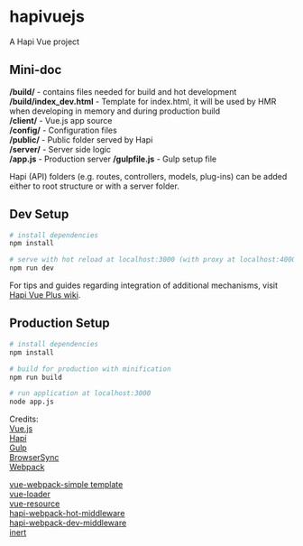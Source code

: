 # hapivuejs

A Hapi Vue project

## Mini-doc

**/build/** - contains files needed for build and hot development  
**/build/index_dev.html** - Template for index.html, it will be used by HMR when developing in memory and during production build   
**/client/** - Vue.js app source  
**/config/** - Configuration files  
**/public/** - Public folder served by Hapi  
**/server/** - Server side logic  
**/app.js**  - Production server
**/gulpfile.js**  - Gulp setup file   

Hapi (API) folders (e.g. routes, controllers, models, plug-ins) can be added either to root structure or with a server folder.

## Dev Setup

``` bash
# install dependencies
npm install

# serve with hot reload at localhost:3000 (with proxy at localhost:4000)
npm run dev
```

For tips and guides regarding integration of additional mechanisms, visit [Hapi Vue Plus wiki](https://github.com/Belar/hapi-vue-plus/wiki).

## Production Setup

``` bash
# install dependencies
npm install

# build for production with minification
npm run build

# run application at localhost:3000
node app.js
```

Credits:  
[Vue.js](https://vuejs.org/)  
[Hapi](http://hapijs.com/)  
[Gulp](https://gulpjs.com/)  
[BrowserSync](https://www.browsersync.io/)  
[Webpack](https://webpack.github.io/)  

[vue-webpack-simple template](https://github.com/vuejs-templates/webpack-simple)  
[vue-loader](https://vuejs.github.io/vue-loader)  
[vue-resource](https://github.com/vuejs/vue-resource)  
[hapi-webpack-hot-middleware](https://github.com/prashaantt/hapi-webpack-hot-middleware)  
[hapi-webpack-dev-middleware](https://github.com/prashaantt/hapi-webpack-dev-middleware)  
[inert](https://github.com/hapijs/inert)
